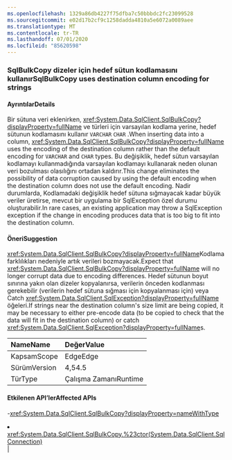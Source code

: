```yaml
---
ms.openlocfilehash: 1329a86db4227f75dfba7c50bbbdc2fc23099528
ms.sourcegitcommit: e02d17b2cf9c1258dadda4810a5e6072a0089aee
ms.translationtype: MT
ms.contentlocale: tr-TR
ms.lasthandoff: 07/01/2020
ms.locfileid: "85620598"
---
```

### <a name="sqlbulkcopy-uses-destination-column-encoding-for-strings"></a><span data-ttu-id="67c07-101">SqlBulkCopy dizeler için hedef sütun kodlamasını kullanır</span><span class="sxs-lookup"><span data-stu-id="67c07-101">SqlBulkCopy uses destination column encoding for strings</span></span>

#### <a name="details"></a><span data-ttu-id="67c07-102">Ayrıntılar</span><span class="sxs-lookup"><span data-stu-id="67c07-102">Details</span></span>

<span data-ttu-id="67c07-103">Bir sütuna veri eklenirken, <xref:System.Data.SqlClient.SqlBulkCopy?displayProperty=fullName> ve türleri için varsayılan kodlama yerine, hedef sütunun kodlamasını kullanır <code>VARCHAR</code> <code>CHAR</code> .</span><span class="sxs-lookup"><span data-stu-id="67c07-103">When inserting data into a column, <xref:System.Data.SqlClient.SqlBulkCopy?displayProperty=fullName> uses the encoding of the destination column rather than the default encoding for <code>VARCHAR</code> and <code>CHAR</code> types.</span></span> <span data-ttu-id="67c07-104">Bu değişiklik, hedef sütun varsayılan kodlamayı kullanmadığında varsayılan kodlamayı kullanarak neden olunan veri bozulması olasılığını ortadan kaldırır.</span><span class="sxs-lookup"><span data-stu-id="67c07-104">This change eliminates the possibility of data corruption caused by using the default encoding when the destination column does not use the default encoding.</span></span> <span data-ttu-id="67c07-105">Nadir durumlarda, Kodlamadaki değişiklik hedef sütuna sığmayacak kadar büyük veriler üretirse, mevcut bir uygulama bir SqlException özel durumu oluşturabilir.</span><span class="sxs-lookup"><span data-stu-id="67c07-105">In rare cases, an existing application may throw a SqlException exception if the change in encoding produces data that is too big to fit into the destination column.</span></span>

#### <a name="suggestion"></a><span data-ttu-id="67c07-106">Öneri</span><span class="sxs-lookup"><span data-stu-id="67c07-106">Suggestion</span></span>

<span data-ttu-id="67c07-107"><xref:System.Data.SqlClient.SqlBulkCopy?displayProperty=fullName>Kodlama farklılıkları nedeniyle artık verileri bozmayacak.</span><span class="sxs-lookup"><span data-stu-id="67c07-107">Expect that <xref:System.Data.SqlClient.SqlBulkCopy?displayProperty=fullName> will no longer corrupt data due to encoding differences.</span></span> <span data-ttu-id="67c07-108">Hedef sütunun boyut sınırına yakın olan dizeler kopyalanırsa, verilerin önceden kodlanması gerekebilir (verilerin hedef sütuna sığması için kopyalanması için) veya Catch <xref:System.Data.SqlClient.SqlException?displayProperty=fullName> öğeleri.</span><span class="sxs-lookup"><span data-stu-id="67c07-108">If strings near the destination column's size limit are being copied, it may be necessary to either pre-encode data (to be copied to check that the data will fit in the destination column) or catch <xref:System.Data.SqlClient.SqlException?displayProperty=fullName>s.</span></span>

| <span data-ttu-id="67c07-109">Name</span><span class="sxs-lookup"><span data-stu-id="67c07-109">Name</span></span>    | <span data-ttu-id="67c07-110">Değer</span><span class="sxs-lookup"><span data-stu-id="67c07-110">Value</span></span>       |
|:--------|:------------|
| <span data-ttu-id="67c07-111">Kapsam</span><span class="sxs-lookup"><span data-stu-id="67c07-111">Scope</span></span>   |<span data-ttu-id="67c07-112">Edge</span><span class="sxs-lookup"><span data-stu-id="67c07-112">Edge</span></span>|
|<span data-ttu-id="67c07-113">Sürüm</span><span class="sxs-lookup"><span data-stu-id="67c07-113">Version</span></span>|<span data-ttu-id="67c07-114">4,5</span><span class="sxs-lookup"><span data-stu-id="67c07-114">4.5</span></span>|
|<span data-ttu-id="67c07-115">Tür</span><span class="sxs-lookup"><span data-stu-id="67c07-115">Type</span></span>|<span data-ttu-id="67c07-116">Çalışma Zamanı</span><span class="sxs-lookup"><span data-stu-id="67c07-116">Runtime</span></span>

#### <a name="affected-apis"></a><span data-ttu-id="67c07-117">Etkilenen API’ler</span><span class="sxs-lookup"><span data-stu-id="67c07-117">Affected APIs</span></span>

-<xref:System.Data.SqlClient.SqlBulkCopy?displayProperty=nameWithType></li><li><xref:System.Data.SqlClient.SqlBulkCopy.%23ctor(System.Data.SqlClient.SqlConnection)></li></ul>|
